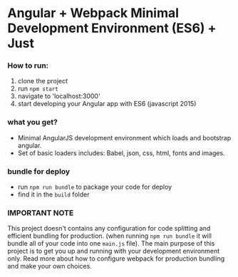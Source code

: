 # Angular + Webpack Minimal Development Environment (ES6) + Just

### How to run:
1. clone the project
2. run `npm start`
4. navigate to 'localhost:3000'
5. start developing your Angular app with ES6 (javascript 2015)

### what you get?
- Minimal AngularJS development environment which
  loads and bootstrap angular.
- Set of basic loaders includes: Babel, json, css, html, fonts and images.  

### bundle for deploy
- run `npm run bundle` to package your code for deploy
- find it in the `build` folder

### IMPORTANT NOTE
This project doesn't contains any configuration for code splitting and efficient bundling
for production. (when running `npm run bundle` it will bundle all of your code into one `main.js` file).
The main purpose of this project is to get you up and running with your development environment only.
Read more about how to configure webpack for production bundling and make your own choices.  
